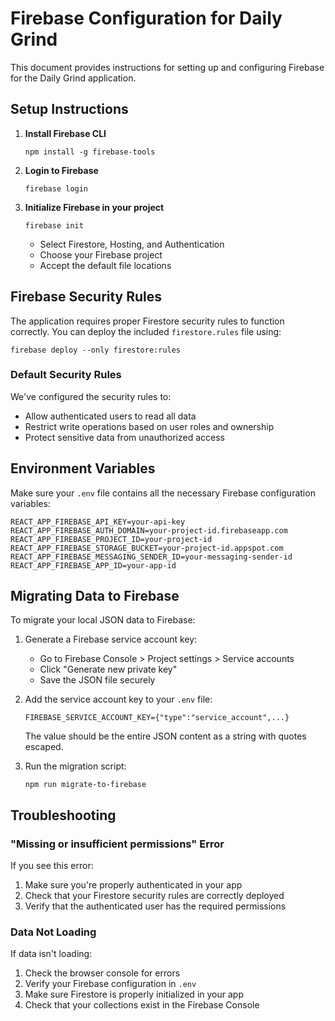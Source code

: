 # Firebase Configuration for Daily Grind

This document provides instructions for setting up and configuring Firebase for the Daily Grind application.

## Setup Instructions

1. **Install Firebase CLI**
   ```
   npm install -g firebase-tools
   ```

2. **Login to Firebase**
   ```
   firebase login
   ```

3. **Initialize Firebase in your project**
   ```
   firebase init
   ```
   - Select Firestore, Hosting, and Authentication
   - Choose your Firebase project
   - Accept the default file locations

## Firebase Security Rules

The application requires proper Firestore security rules to function correctly. You can deploy the included `firestore.rules` file using:

```
firebase deploy --only firestore:rules
```

### Default Security Rules

We've configured the security rules to:
- Allow authenticated users to read all data
- Restrict write operations based on user roles and ownership
- Protect sensitive data from unauthorized access

## Environment Variables

Make sure your `.env` file contains all the necessary Firebase configuration variables:

```
REACT_APP_FIREBASE_API_KEY=your-api-key
REACT_APP_FIREBASE_AUTH_DOMAIN=your-project-id.firebaseapp.com
REACT_APP_FIREBASE_PROJECT_ID=your-project-id
REACT_APP_FIREBASE_STORAGE_BUCKET=your-project-id.appspot.com
REACT_APP_FIREBASE_MESSAGING_SENDER_ID=your-messaging-sender-id
REACT_APP_FIREBASE_APP_ID=your-app-id
```

## Migrating Data to Firebase

To migrate your local JSON data to Firebase:

1. Generate a Firebase service account key:
   - Go to Firebase Console > Project settings > Service accounts
   - Click "Generate new private key"
   - Save the JSON file securely

2. Add the service account key to your `.env` file:
   ```
   FIREBASE_SERVICE_ACCOUNT_KEY={"type":"service_account",...}
   ```
   The value should be the entire JSON content as a string with quotes escaped.

3. Run the migration script:
   ```
   npm run migrate-to-firebase
   ```

## Troubleshooting

### "Missing or insufficient permissions" Error

If you see this error:
1. Make sure you're properly authenticated in your app
2. Check that your Firestore security rules are correctly deployed
3. Verify that the authenticated user has the required permissions

### Data Not Loading

If data isn't loading:
1. Check the browser console for errors
2. Verify your Firebase configuration in `.env`
3. Make sure Firestore is properly initialized in your app
4. Check that your collections exist in the Firebase Console